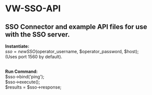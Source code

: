 VW-SSO-API
==========

SSO Connector and example API files for use with the SSO server.
-----------------------------------------------------------------------
<b>Instantiate:</b><br>
	$sso = new SSO($operator_username, $operator_password, $host);<br>
	(Uses port 1560 by default).<br><br>
	
<b>Run Command:</b><br>
	$sso->bind('ping');<br>
	$sso->execute();<br>
	$results = $sso->response;<br>
